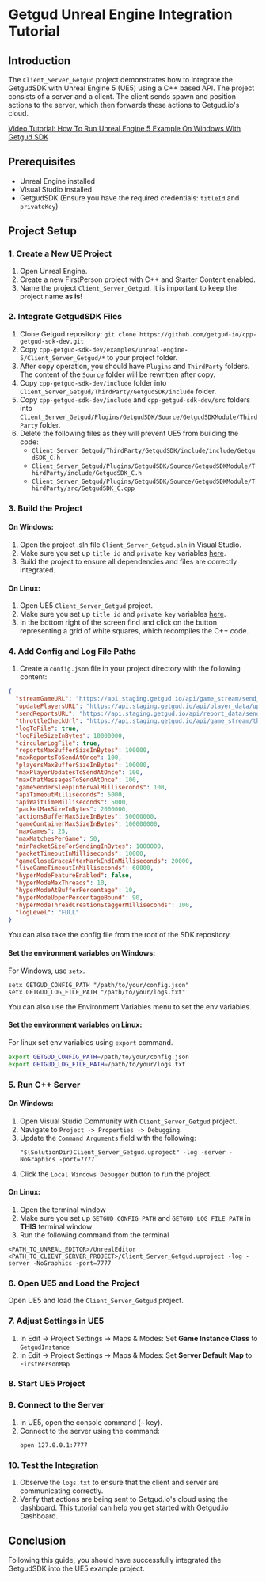 # Getgud Unreal Engine Integration Tutorial

## Introduction

The `Client_Server_Getgud` project demonstrates how to integrate the GetgudSDK with Unreal Engine 5 (UE5) using a C++ based API. The project consists of a server and a client. The client sends spawn and position actions to the server, which then forwards these actions to Getgud.io's cloud.

[Video Tutorial: How To Run Unreal Engine 5 Example On Windows With Getgud SDK](https://www.youtube.com/watch?v=frgIatPr2yQ)

## Prerequisites

- Unreal Engine installed
- Visual Studio installed
- GetgudSDK (Ensure you have the required credentials: `titleId` and `privateKey`)

## Project Setup

### 1. Create a New UE Project

1. Open Unreal Engine.
2. Create a new FirstPerson project with C++ and Starter Content enabled.
3. Name the project `Client_Server_Getgud`. It is important to keep the project name **as is**!

### 2. Integrate GetgudSDK Files

1. Clone Getgud repository: `git clone https://github.com/getgud-io/cpp-getgud-sdk-dev.git`
2. Copy `cpp-getgud-sdk-dev/examples/unreal-engine-5/Client_Server_Getgud/*` to your project folder.
3. After copy operation, you should have `Plugins` and `ThirdParty` folders. The content of the `Source` folder will be rewritten after copy.
4. Copy `cpp-getgud-sdk-dev/include` folder into `Client_Server_Getgud/ThirdParty/GetgudSDK/include` folder.
5. Copy `cpp-getgud-sdk-dev/include` and `cpp-getgud-sdk-dev/src` folders into `Client_Server_Getgud/Plugins/GetgudSDK/Source/GetgudSDKModule/ThirdParty` folder.
6. Delete the following files as they will prevent UE5 from building the code:
   - `Client_Server_Getgud/ThirdParty/GetgudSDK/include/include/GetgudSDK_C.h`
   - `Client_Server_Getgud/Plugins/GetgudSDK/Source/GetgudSDKModule/ThirdParty/include/GetgudSDK_C.h`
   - `Client_Server_Getgud/Plugins/GetgudSDK/Source/GetgudSDKModule/ThirdParty/src/GetgudSDK_C.cpp`

### 3. Build the Project

#### On Windows:

1. Open the project .sln file `Client_Server_Getgud.sln` in Visual Studio.
2. Make sure you set up `title_id` and `private_key` variables [here](https://github.com/getgud-io/cpp-getgud-sdk-dev/blob/main/examples/unreal-engine-5/Client_Server_Getgud/Source/Client_Server_GetGud/Client_Server_GetgudPlayerController.cpp#L51).
3. Build the project to ensure all dependencies and files are correctly integrated.

#### On Linux:

1. Open UE5 `Client_Server_Getgud` project.
2. Make sure you set up `title_id` and `private_key` variables [here](https://github.com/getgud-io/cpp-getgud-sdk-dev/blob/main/examples/unreal-engine-5/Client_Server_Getgud/Source/Client_Server_GetGud/Client_Server_GetgudPlayerController.cpp#L51).
3. In the bottom right of the screen find and click on the button representing a grid of white squares, which recompiles the C++ code.

### 4. Add Config and Log File Paths

1. Create a `config.json` file in your project directory with the following content:

```json
{
  "streamGameURL": "https://api.staging.getgud.io/api/game_stream/send_game_packet",
  "updatePlayersURL": "https://api.staging.getgud.io/api/player_data/update_players_via_sdk",
  "sendReportsURL": "https://api.staging.getgud.io/api/report_data/send_reports",
  "throttleCheckUrl": "https://api.staging.getgud.io/api/game_stream/throttle_match_check",
  "logToFile": true,
  "logFileSizeInBytes": 10000000,
  "circularLogFile": true,
  "reportsMaxBufferSizeInBytes": 100000,
  "maxReportsToSendAtOnce": 100,
  "playersMaxBufferSizeInBytes": 100000,
  "maxPlayerUpdatesToSendAtOnce": 100,
  "maxChatMessagesToSendAtOnce": 100,
  "gameSenderSleepIntervalMilliseconds": 100,
  "apiTimeoutMilliseconds": 5000,
  "apiWaitTimeMilliseconds": 5000,
  "packetMaxSizeInBytes": 2000000,
  "actionsBufferMaxSizeInBytes": 50000000,
  "gameContainerMaxSizeInBytes": 100000000,
  "maxGames": 25,
  "maxMatchesPerGame": 50,
  "minPacketSizeForSendingInBytes": 1000000,
  "packetTimeoutInMilliseconds": 10000,
  "gameCloseGraceAfterMarkEndInMilliseconds": 20000,
  "liveGameTimeoutInMilliseconds": 60000,
  "hyperModeFeatureEnabled": false,
  "hyperModeMaxThreads": 10,
  "hyperModeAtBufferPercentage": 10,
  "hyperModeUpperPercentageBound": 90,
  "hyperModeThreadCreationStaggerMilliseconds": 100,
  "logLevel": "FULL"
}
```

You can also take the config file from the root of the SDK repository.

#### Set the environment variables on Windows:

For Windows, use `setx`.
```
setx GETGUD_CONFIG_PATH "/path/to/your/config.json"
setx GETGUD_LOG_FILE_PATH "/path/to/your/logs.txt"
```

You can also use the Environment Variables menu to set the env variables.

#### Set the environment variables on Linux:

For linux set env variables using `export` command.
```bash
export GETGUD_CONFIG_PATH=/path/to/your/config.json
export GETGUD_LOG_FILE_PATH=/path/to/your/logs.txt
```

### 5. Run C++ Server

#### On Windows:
1. Open Visual Studio Community with `Client_Server_Getgud` project.
2. Navigate to `Project -> Properties -> Debugging`.
3. Update the `Command Arguments` field with the following:
   ```
   "$(SolutionDir)Client_Server_Getgud.uproject" -log -server -NoGraphics -port=7777
   ```
4. Click the `Local Windows Debugger` button to run the project.

#### On Linux:
1. Open the terminal window
2.  Make sure you set up `GETGUD_CONFIG_PATH` and `GETGUD_LOG_FILE_PATH` in <b>THIS</b> terminal window
3.  Run the following command from the terminal
   ```
   <PATH_TO_UNREAL_EDITOR>/UnrealEditor <PATH_TO_CLIENT_SERVER_PROJECT>/Client_Server_Getgud.uproject -log -server -NoGraphics -port=7777
   ```

### 6. Open UE5 and Load the Project

Open UE5 and load the `Client_Server_Getgud` project.

### 7. Adjust Settings in UE5

1. In Edit -> Project Settings -> Maps & Modes: Set **Game Instance Class** to `GetgudInstance`
2. In Edit -> Project Settings -> Maps & Modes: Set **Server Default Map** to `FirstPersonMap`

### 8. Start UE5 Project

### 9. Connect to the Server

1. In UE5, open the console command (`~` key).
2. Connect to the server using the command:
   ```
   open 127.0.0.1:7777
   ```

### 10. Test the Integration

1. Observe the `logs.txt` to ensure that the client and server are communicating correctly.
2. Verify that actions are being sent to Getgud.io's cloud using the dashboard. [This tutorial](https://github.com/getgud-io/getgud-docs/blob/main/2-Platform/get-started-with-dashboard.md) can help you get started with Getgud.io Dashboard.

## Conclusion

Following this guide, you should have successfully integrated the GetgudSDK into the UE5 example project.
